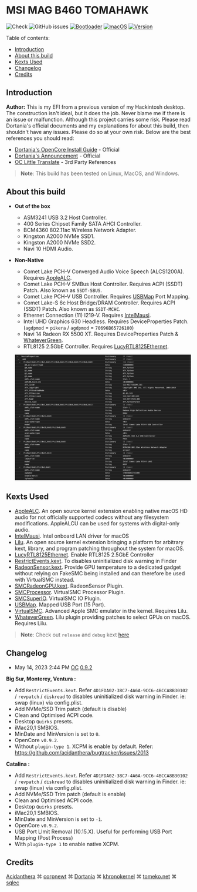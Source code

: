 # MSI MAG B460 TOMAHAWK

![Check](https://img.shields.io/badge/Status-Pass-brightgreen)
![GitHub issues](https://img.shields.io/github/issues/theofficialcopypaste/ASRockB460MSL-OC?color=blue&label=Issues)
[![Bootloader](https://img.shields.io/badge/Bootloader-OpenCore-yellow)](https://github.com/theofficialcopypaste/ASRockB460MSL-OC/releases)
[![macOS](https://img.shields.io/badge/Compatible-Catalina/Monterey/Ventura-orange)](https://www.apple.com/ge/macos/monterey/)
[![Version](https://img.shields.io/badge/Version-0.9.0-white)](https://github.com/acidanthera/OpenCorePkg/releases)

Table of contents:

- [Introduction](#introduction)
- [About this build](#about-this-build)
- [Kexts Used](#kext-used)
- [Changelog](#changelog)
- [Credits](#credits)

## Introduction

**Author:** This is my EFI from a previous version of my Hackintosh desktop. The construction isn't ideal, but it does the job. Never blame me if there is an issue or malfunction.   Although this project carries some risk. Please read Dortania's official documents and my explanations for about this build, then shouldn't have any issues. Please do so at your own risk. Below are the best references you should read:

- [Dortania's OpenCore Install Guide](https://dortania.github.io/OpenCore-Install-Guide/) - Official
- [Dortania's Announcement](https://dortania.github.io/) - Official
- [OC Little Translate](https://github.com/5T33Z0/OC-Little-Translated) - 3rd Party References

> **Note**: This build has been tested on Linux, MacOS, and Windows.

## About this build

- **Out of the box**
  - ASM3241 USB 3.2 Host Controller.
  - 400 Series Chipset Family SATA AHCI Controller.
  - BCM4360 802.11ac Wireless Network Adapter.
  - Kingston A2000 NVMe SSD1.
  - Kingston A2000 NVMe SSD2.
  - Navi 10 HDMI Audio.

- **Non-Native**
  - Comet Lake PCH-V Converged Audio Voice Speech (ALCS1200A). Requires [AppleALC](https://github.com/acidanthera/AppleALC).
  - Comet Lake PCH-V SMBus Host Controller. Requires ACPI (SSDT) Patch. Also known as `SSDT-SBUS`.
  - Comet Lake PCH-V USB Controller. Requires [USBMap](https://github.com/USBToolBox/tool) Port Mapping.
  - Comet Lake-S 6c Host Bridge/DRAM Controller. Requires ACPI (SSDT) Patch. Also known as `SSDT-MCHC`.
  - Ethernet Connection (11) I219-V. Requires [IntelMausi](https://github.com/acidanthera/IntelMausi).
  - Intel UHD Graphics 630 Headless. Requires DeviceProperties Patch. (`agdpmod` = `pikera` / `agdpmod` = `70696B65726100`)
  - Navi 14 Radeon RX 5500 XT. Requires DeviceProperties Patch & [WhateverGreen](https://github.com/acidanthera/WhateverGreen).
  - RTL8125 2.5GbE Controller. Requires [LucyRTL8125Ethernet](https://github.com/Mieze/LucyRTL8125Ethernet).

  ![DeviceProperties](Pictures/DeviceProperties.png)

## Kexts Used

- [AppleALC](https://github.com/acidanthera/AppleALC). An open source kernel extension enabling native macOS HD audio for not officially supported codecs without any filesystem modifications. AppleALCU can be used for systems with digital-only audio.
- [IntelMausi](https://github.com/acidanthera/IntelMausi). Intel onboard LAN driver for macOS
- [Lilu](https://github.com/acidanthera/Lilu). An open source kernel extension bringing a platform for arbitrary kext, library, and program patching throughout the system for macOS.
- [LucyRTL8125Ethernet](https://github.com/Mieze/LucyRTL8125Ethernet). Enable RTL8125 2.5GbE Controller
- [RestrictEvents.kext](https://github.com/acidanthera/RestrictEvents). To disables uninitialized disk warning in Finder
- [RadeonSensor.kext](https://github.com/aluveitie/RadeonSensor). Provide GPU temperature to a dedicated gadget without relying on FakeSMC being installed and can therefore be used with VirtualSMC instead.
- [SMCRadeonGPU.kext](https://github.com/aluveitie/RadeonSensor). RadeonSensor Plugin.
- [SMCProcessor](https://github.com/acidanthera/VirtualSMC). VirtualSMC Processor Plugin.
- [SMCSuperIO](https://github.com/acidanthera/VirtualSMC). VirtualSMC IO Plugin.
- [USBMap](https://github.com/USBToolBox/tool). Mapped USB Port (15 Port).
- [VirtualSMC](https://github.com/acidanthera/VirtualSMC). Advanced Apple SMC emulator in the kernel. Requires Lilu.
- [WhateverGreen](https://github.com/acidanthera/WhateverGreen). Lilu plugin providing patches to select GPUs on macOS. Requires Lilu.

> **Note**: Check out `release` and `debug` kext [here](https://dortania.github.io/builds/)

## Changelog

- May 14, 2023 2:44 PM [OC](https://github.com/acidanthera/OpenCorePkg) [0.9.2](https://github.com/acidanthera/OpenCorePkg/releases)

**Big Sur, Monterey, Ventura :**
  
- Add `RestrictEvents.kext`. Refer `4D1FDA02-38C7-4A6A-9CC6-4BCCA8B30102` / `revpatch`  / `diskread` to disables uninitialized disk warning in Finder. ie: swap (linux) via config.plist.
- Add NVMe/SSD Trim patch (default is disable)
- Clean and Optimised ACPI code.
- Desktop `Quirks` presets.
- iMac20,1 SMBIOS.
- MinDate and MinVersion is set to `0`.
- OpenCore `v0.9.2`.
- Without `plugin-type 1`. XCPM is enable by default. Refer: <https://github.com/acidanthera/bugtracker/issues/2013>

**Catalina :**
  
- Add `RestrictEvents.kext`. Refer `4D1FDA02-38C7-4A6A-9CC6-4BCCA8B30102` / `revpatch`  / `diskread` to disables uninitialized disk warning in Finder. ie: swap (linux) via config.plist.
- Add NVMe/SSD Trim patch (default is enable)
- Clean and Optimised ACPI code.
- Desktop `Quirks` presets.
- iMac20,1 SMBIOS.
- MinDate and MinVersion is set to `-1`.
- OpenCore `v0.9.2`.
- USB Port LImit Removal (10.15.X). Useful for performing USB Port Mapping (Post Process)
- With `plugin-type 1` to enable native XCPM.

## Credits

[Acidanthera](https://github.com/acidanthera/) ⌘ [corpnewt](https://github.com/corpnewt) ⌘ [Dortania](https://github.com/dortania) ⌘ [khronokernel](https://github.com/khronokernel) ⌘ [tomeko.net](http://tomeko.net/index.php?lang=en) ⌘ [sqlec](https://apple.sqlsec.com/6-%E5%AE%9E%E7%94%A8%E5%A7%BF%E5%8A%BF/)
